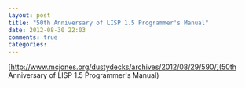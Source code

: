 ```yaml
---
layout: post
title: "50th Anniversary of LISP 1.5 Programmer's Manual"
date: 2012-08-30 22:03
comments: true
categories: 
---
```

[http://www.mcjones.org/dustydecks/archives/2012/08/29/590/](50th Anniversary of LISP 1.5 Programmer's Manual)


